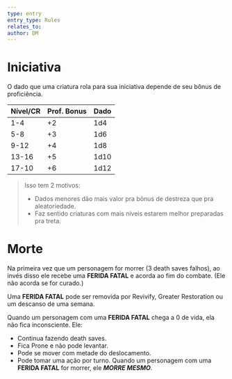 ```yaml
---
type: entry
entry_type: Rules
relates_to: 
author: DM
---
```

# Iniciativa
O dado que uma criatura rola para sua iniciativa depende de seu bônus de proficiência. 

| Nível/CR | Prof. Bonus | Dado |
| -------- | ----------- | ---- |
| 1-4      | +2          | 1d4  |
| 5-8      | +3          | 1d6  |
| 9-12     | +4          | 1d8  |
| 13-16    | +5          | 1d10 |
| 17-10    | +6          | 1d12 |

>Isso tem 2 motivos:
>- Dados menores dão mais valor pra bônus de destreza que pra aleatoriedade. 
>- Faz sentido criaturas com mais níveis estarem melhor preparadas pra treta.

# Morte
Na primeira vez que um personagem for morrer (3 death saves falhos), ao invés disso ele recebe uma **FERIDA FATAL** e acorda ao fim do combate. (Ele não acorda se for curado.) 

Uma **FERIDA FATAL** pode ser removida por Revivify, Greater Restoration ou um descanso de uma semana. 

Quando um personagem com uma **FERIDA FATAL** chega a 0 de vida, ela não fica inconsciente. Ele:
- Continua fazendo death saves.
- Fica Prone e não pode levantar.
- Pode se mover com metade do deslocamento.
- Pode tomar uma ação por turno.
Quando um personagem com uma **FERIDA FATAL** for morrer, ele ***MORRE MESMO***.